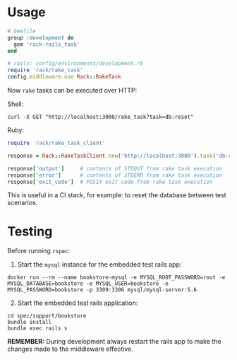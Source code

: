 # Usage

```ruby
# Gemfile
group :development do
  gem 'rack-rails_task'
end

# rails: config/environments/development.rb
require 'rack/rake_task'
config.middleware.use Rack::RakeTask
```

Now `rake` tasks can be executed over HTTP:

Shell:
```shell
curl -X GET "http://localhost:3000/rake_task?task=db:reset"
```

Ruby:
```ruby
require 'rack/rake_task_client'

response = Rack::RakeTaskClient.new('http://localhost:3000').task('db:reset')

response['output']     # contents of STDOUT from rake task execution
response['error']      # contents of STDERR from rake task execution
response['exit_code']  # POSIX exit code from rake task execution
```

This is useful in a CI stack, for example: to reset the database between test scenarios.

# Testing

Before running `rspec`:

1. Start the `mysql` instance for the embedded test rails app:

```
docker run --rm --name bookstore-mysql -e MYSQL_ROOT_PASSWORD=root -e MYSQL_DATABASE=bookstore -e MYSQL_USER=bookstore -e MYSQL_PASSWORD=bookstore -p 3309:3306 mysql/mysql-server:5.6
```

2. Start the embedded test rails application:

```
cd spec/support/bookstore
bundle install
bundle exec rails s
```

**REMEMBER:** During development always restart the rails app to make the changes made to the middleware effective.
